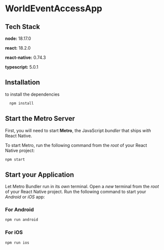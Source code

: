 # WorldEventAccessApp


## Tech Stack

**node:** 18.17.0

**react:** 18.2.0

**react-native:** 0.74.3

**typescript:** 5.0.1


## Installation

to install the dependencies

```bash
  npm install
```

## Start the Metro Server

First, you will need to start **Metro**, the JavaScript _bundler_ that ships _with_ React Native.

To start Metro, run the following command from the _root_ of your React Native project:

```bash
npm start
```

## Start your Application

Let Metro Bundler run in its _own_ terminal. Open a _new_ terminal from the _root_ of your React Native project. Run the following command to start your _Android_ or _iOS_ app:

### For Android

```bash
npm run android
```

### For iOS

```bash
npm run ios

```

